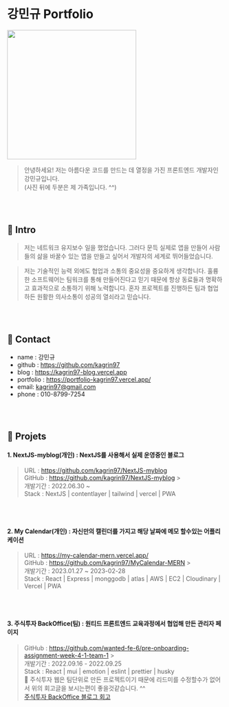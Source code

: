 # 강민규 Portfolio

<img src="https://user-images.githubusercontent.com/75124028/226550160-98939d04-e638-42be-b2ef-d37f5a9341ca.jpeg" width="300px" />

> 안녕하세요! 저는 아름다운 코드를 만드는 데 열정을 가진 프론트엔드 개발자인 강민규입니다.
> <br>(사진 뒤에 두분은 제 가족입니다. ^^)

<br></br>

## 📌 Intro

> 저는 네트워크 유지보수 일을 했었습니다. 그러다 문득 실제로 앱을 만들어 사람들의 삶을 바꿀수 있는 앱을 만들고 싶어서 개발자의 세계로 뛰어들었습니다.

> 저는 기술적인 능력 외에도 협업과 소통의 중요성을 중요하게 생각합니다. 훌륭한 소프트웨어는 팀워크를 통해 만들어진다고 믿기 때문에 항상 동료들과 명확하고 효과적으로 소통하기 위해 노력합니다. 혼자 프로젝트를 진행하든 팀과 협업하든 원활한 의사소통이 성공의 열쇠라고 믿습니다.

<br></br>

## 📌 Contact

- name : 강민규
- github : https://github.com/kagrin97
- blog : https://kagrin97-blog.vercel.app
- portfolio : https://portfolio-kagrin97.vercel.app/
- email: kagrin97@gmail.com
- phone : 010-8799-7254

<br></br>

## 📌 Projets

#### 1. NextJS-myblog(개인) : NextJS를 사용해서 실제 운영중인 블로그

> URL : https://github.com/kagrin97/NextJS-myblog  
> GitHub : https://github.com/kagrin97/NextJS-myblog > <br>개발기간 : 2022.06.30 ~
> <br>Stack : NextJS | contentlayer | tailwind | vercel | PWA

<br></br>

#### 2. My Calendar(개인) : 자신만의 캘린더를 가지고 해당 날짜에 메모 할수있는 어플리케이션

> URL : https://my-calendar-mern.vercel.app/  
> GitHub : https://github.com/kagrin97/MyCalendar-MERN > <br>개발기간 : 2023.01.27 ~ 2023-02-28
> <br>Stack : React | Express | monggodb | atlas | AWS | EC2 | Cloudinary | Vercel | PWA

<br></br>

#### 3. 주식투자 BackOffice(팀) : 원티드 프론트엔드 교육과정에서 협업해 만든 관리자 페이지

> GitHub : https://github.com/wanted-fe-6/pre-onboarding-assignment-week-4-1-team-1 > <br>개발기간 : 2022.09.16 - 2022.09.25
> <br>Stack : React | mui | emotion | eslint | prettier | husky
> <br>📌 주식투자 웹은 팀단위로 만든 프로젝트이기 때문에 리드미를 수정할수가 없어서 위의 회고글을 보시는편이 좋을것같습니다. ^^
> <br>[주식투자 BackOffice 블로그 회고](<https://kagrin97-blog.vercel.app/article/%ED%94%84%EB%A6%AC%EC%98%A8%EB%B3%B4%EB%94%A9%ED%94%84%EB%A1%A0%ED%8A%B8%EC%97%94%EB%93%9C4%EC%A3%BC%EC%B0%A8(ffc)>)
